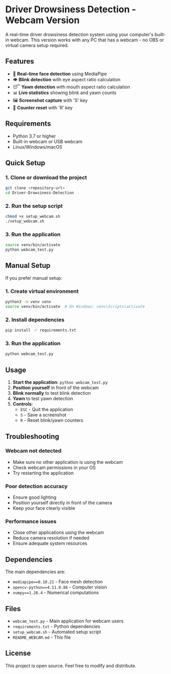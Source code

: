 # Driver Drowsiness Detection - Webcam Version

A real-time driver drowsiness detection system using your computer's built-in webcam. This version works with any PC that has a webcam - no OBS or virtual camera setup required.

## Features

- 🎥 **Real-time face detection** using MediaPipe
- 👁️ **Blink detection** with eye aspect ratio calculation
- 😴 **Yawn detection** with mouth aspect ratio calculation
- 📊 **Live statistics** showing blink and yawn counts
- 🖼️ **Screenshot capture** with 'S' key
- 🔄 **Counter reset** with 'R' key

## Requirements

- Python 3.7 or higher
- Built-in webcam or USB webcam
- Linux/Windows/macOS

## Quick Setup

### 1. Clone or download the project
```bash
git clone <repository-url>
cd Driver-Drowsiness-Detection
```

### 2. Run the setup script
```bash
chmod +x setup_webcam.sh
./setup_webcam.sh
```

### 3. Run the application
```bash
source venv/bin/activate
python webcam_test.py
```

## Manual Setup

If you prefer manual setup:

### 1. Create virtual environment
```bash
python3 -m venv venv
source venv/bin/activate  # On Windows: venv\Scripts\activate
```

### 2. Install dependencies
```bash
pip install -r requirements.txt
```

### 3. Run the application
```bash
python webcam_test.py
```

## Usage

1. **Start the application**: `python webcam_test.py`
2. **Position yourself** in front of the webcam
3. **Blink normally** to test blink detection
4. **Yawn** to test yawn detection
5. **Controls**:
   - `ESC` - Quit the application
   - `S` - Save a screenshot
   - `R` - Reset blink/yawn counters

## Troubleshooting

### Webcam not detected
- Make sure no other application is using the webcam
- Check webcam permissions in your OS
- Try restarting the application

### Poor detection accuracy
- Ensure good lighting
- Position yourself directly in front of the camera
- Keep your face clearly visible

### Performance issues
- Close other applications using the webcam
- Reduce camera resolution if needed
- Ensure adequate system resources

## Dependencies

The main dependencies are:
- `mediapipe==0.10.21` - Face mesh detection
- `opencv-python==4.11.0.86` - Computer vision
- `numpy==1.26.4` - Numerical computations

## Files

- `webcam_test.py` - Main application for webcam users
- `requirements.txt` - Python dependencies
- `setup_webcam.sh` - Automated setup script
- `README_WEBCAM.md` - This file

## License

This project is open source. Feel free to modify and distribute. 